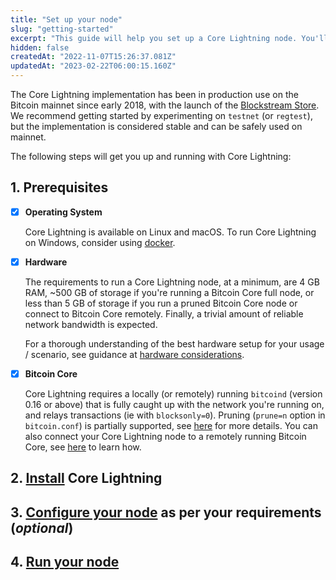 ```yaml
---
title: "Set up your node"
slug: "getting-started"
excerpt: "This guide will help you set up a Core Lightning node. You'll be up and running in a jiffy!"
hidden: false
createdAt: "2022-11-07T15:26:37.081Z"
updatedAt: "2023-02-22T06:00:15.160Z"
---
```

The Core Lightning implementation has been in production use on the Bitcoin mainnet since early 2018, with the launch of the [Blockstream Store](https://blockstream.com/2018/01/16/en-lightning-charge/). We recommend getting started by experimenting on `testnet` (or `regtest`), but the implementation is considered stable and can be safely used on mainnet.

The following steps will get you up and running with Core Lightning:

## 1. Prerequisites

- [x] **Operating System**

  Core Lightning is available on Linux and macOS. To run Core Lightning on Windows, consider using [docker](doc:installation#docker).
- [x] **Hardware**

  The requirements to run a Core Lightning node, at a minimum, are 4 GB RAM, ~500 GB of storage if you're running a Bitcoin Core full node, or less than 5 GB of storage if you run a pruned Bitcoin Core node or connect to Bitcoin Core remotely. Finally, a trivial amount of reliable network bandwidth is expected.



  For a thorough understanding of the best hardware setup for your usage / scenario, see guidance at [hardware considerations](doc:hardware-considerations).
- [x] **Bitcoin Core**

  Core Lightning requires a locally (or remotely) running `bitcoind` (version 0.16 or above) that is fully caught up with the network you're running on, and relays transactions (ie with `blocksonly=0`). Pruning (`prune=n` option in `bitcoin.conf`) is partially supported, see [here](doc:bitcoin-core#using-a-pruned-bitcoin-core-node) for more details. You can also connect your Core Lightning node to a remotely running Bitcoin Core, see [here](doc:bitcoin-core#connecting-to-bitcoin-core-remotely) to learn how.

## 2. [Install](doc:installation) Core Lightning

## 3. [Configure your node](doc:configuration) as per your requirements (_optional_)

## 4. **[Run your node](doc:beginners-guide)**